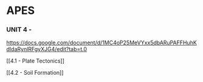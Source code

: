 # APES

### UNIT 4 -

<https://docs.google.com/document/d/1MC4oP25MeVYxx5dbARuPAFFHuhKdIdaRynlRFgyXJG4/edit?tab=t.0>

[[4.1 - Plate Tectonics]]

[[4.2 - Soil Formation]] 